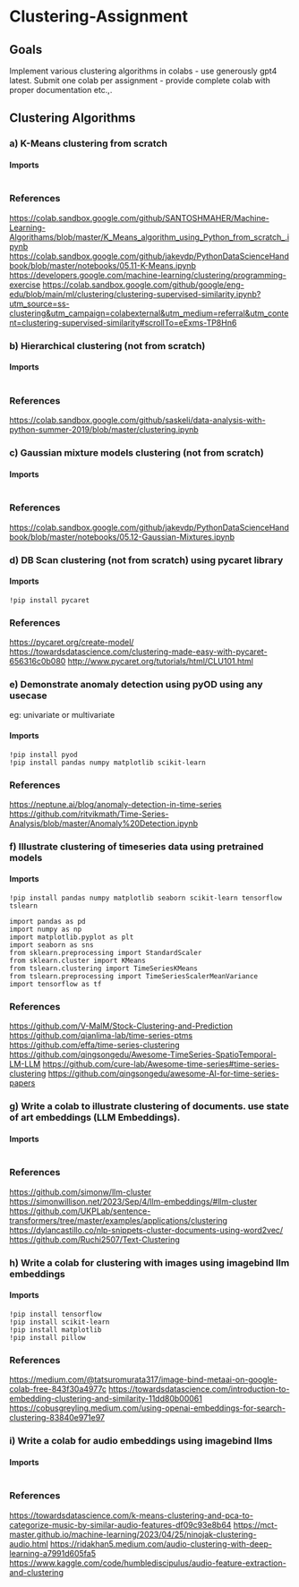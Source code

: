 # Clustering-Assignment
## Goals
Implement various clustering algorithms in colabs - use generously gpt4 latest. Submit one colab per assignment - provide complete colab with proper documentation etc.,. 

## Clustering Algorithms
### a) K-Means clustering from scratch
#### Imports
```
```
### References
https://colab.sandbox.google.com/github/SANTOSHMAHER/Machine-Learning-Algorithams/blob/master/K_Means_algorithm_using_Python_from_scratch_.ipynb
https://colab.sandbox.google.com/github/jakevdp/PythonDataScienceHandbook/blob/master/notebooks/05.11-K-Means.ipynb
https://developers.google.com/machine-learning/clustering/programming-exercise
https://colab.sandbox.google.com/github/google/eng-edu/blob/main/ml/clustering/clustering-supervised-similarity.ipynb?utm_source=ss-clustering&utm_campaign=colabexternal&utm_medium=referral&utm_content=clustering-supervised-similarity#scrollTo=eExms-TP8Hn6

 

### b) Hierarchical clustering (not from scratch)
#### Imports
```
```
### References
https://colab.sandbox.google.com/github/saskeli/data-analysis-with-python-summer-2019/blob/master/clustering.ipynb

### c) Gaussian mixture models clustering (not from scratch)
#### Imports
```
```
### References
https://colab.sandbox.google.com/github/jakevdp/PythonDataScienceHandbook/blob/master/notebooks/05.12-Gaussian-Mixtures.ipynb

 

### d) DB Scan clustering (not from scratch) using pycaret library 
#### Imports
```
!pip install pycaret
```
### References
https://pycaret.org/create-model/ 
https://towardsdatascience.com/clustering-made-easy-with-pycaret-656316c0b080
http://www.pycaret.org/tutorials/html/CLU101.html

### e) Demonstrate anomaly detection using pyOD using any usecase
eg: univariate or multivariate 
#### Imports
```
!pip install pyod
!pip install pandas numpy matplotlib scikit-learn
```
### References 
https://neptune.ai/blog/anomaly-detection-in-time-series 
https://github.com/ritvikmath/Time-Series-Analysis/blob/master/Anomaly%20Detection.ipynb 

 

### f) Illustrate clustering of timeseries data using pretrained models 
#### Imports
```
!pip install pandas numpy matplotlib seaborn scikit-learn tensorflow tslearn

import pandas as pd
import numpy as np
import matplotlib.pyplot as plt
import seaborn as sns
from sklearn.preprocessing import StandardScaler
from sklearn.cluster import KMeans
from tslearn.clustering import TimeSeriesKMeans
from tslearn.preprocessing import TimeSeriesScalerMeanVariance
import tensorflow as tf
```
### References
https://github.com/V-MalM/Stock-Clustering-and-Prediction
https://github.com/qianlima-lab/time-series-ptms
https://github.com/effa/time-series-clustering
https://github.com/qingsongedu/Awesome-TimeSeries-SpatioTemporal-LM-LLM
https://github.com/cure-lab/Awesome-time-series#time-series-clustering
https://github.com/qingsongedu/awesome-AI-for-time-series-papers

 

### g) Write a colab to illustrate clustering  of documents. use state of art embeddings (LLM Embeddings).
#### Imports
```
```
### References
https://github.com/simonw/llm-cluster
https://simonwillison.net/2023/Sep/4/llm-embeddings/#llm-cluster
https://github.com/UKPLab/sentence-transformers/tree/master/examples/applications/clustering
https://dylancastillo.co/nlp-snippets-cluster-documents-using-word2vec/
https://github.com/Ruchi2507/Text-Clustering

 

### h) Write a colab for clustering with images using imagebind llm embeddings 
#### Imports
```
!pip install tensorflow
!pip install scikit-learn
!pip install matplotlib
!pip install pillow

```
### References
https://medium.com/@tatsuromurata317/image-bind-metaai-on-google-colab-free-843f30a4977c
https://towardsdatascience.com/introduction-to-embedding-clustering-and-similarity-11dd80b00061 
https://cobusgreyling.medium.com/using-openai-embeddings-for-search-clustering-83840e971e97 

### i) Write a colab for audio embeddings using imagebind llms
#### Imports
```
```
### References
https://towardsdatascience.com/k-means-clustering-and-pca-to-categorize-music-by-similar-audio-features-df09c93e8b64
https://mct-master.github.io/machine-learning/2023/04/25/ninojak-clustering-audio.html 
https://ridakhan5.medium.com/audio-clustering-with-deep-learning-a7991d605fa5 
https://www.kaggle.com/code/humblediscipulus/audio-feature-extraction-and-clustering

 

